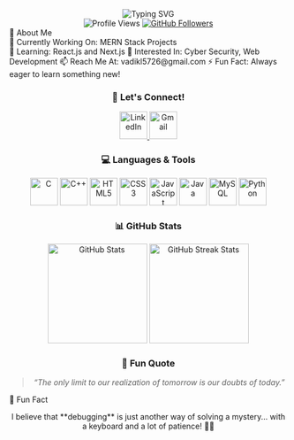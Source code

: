 <div align="center"> <img src="https://readme-typing-svg.demolab.com?font=Fira+Code&size=30&duration=4000&pause=500&color=00FFAF&center=true&vCenter=true&width=600&lines=Hi+%F0%9F%91%8B%2C+I'm+Vaidik+Limbachiya!;A+Passionate+Full+Stack+Developer;Learning+Something+New+Everyday+%F0%9F%92%AA" alt="Typing SVG" /> </div>
<div align="center"> <img src="https://komarev.com/ghpvc/?username=vaidiklimbachiya&label=Profile+Views&color=brightgreen&style=flat" alt="Profile Views" /> <a href="https://github.com/VaidikLimbachiya?tab=followers" target="_blank"> <img src="https://img.shields.io/github/followers/vaidiklimbachiya?label=Followers&style=social" alt="GitHub Followers" /> </a> </div>
📝 About Me</br>
🔭 Currently Working On: MERN Stack Projects</br>
🌱 Learning: React.js and Next.js
👀 Interested In: Cyber Security, Web Development
📫 Reach Me At: vadikl5726@gmail.com
⚡ Fun Fact: Always eager to learn something new!
<div align="center"> <h3>🌟 Let's Connect!</h3> <a href="https://www.linkedin.com/in/vaidik-limbachiya" target="_blank"> <img src="https://img.icons8.com/color/48/linkedin-circled--v1.png" alt="LinkedIn" height="50" /> </a> <a href="mailto:vadikl5726@gmail.com" target="_blank"> <img src="https://img.icons8.com/color/48/gmail-new.png" alt="Gmail" height="50" /> </a> </div>
<div align="center"> <h3>💻 Languages & Tools</h3> </div> <p align="center"> <img src="https://img.icons8.com/color/48/c-programming.png" alt="C" height="50"/> <img src="https://img.icons8.com/color/48/c-plus-plus-logo.png" alt="C++" height="50"/> <img src="https://img.icons8.com/color/48/html-5--v1.png" alt="HTML5" height="50"/> <img src="https://img.icons8.com/color/48/css3.png" alt="CSS3" height="50"/> <img src="https://img.icons8.com/color/48/javascript--v1.png" alt="JavaScript" height="50"/> <img src="https://img.icons8.com/color/48/java-coffee-cup-logo.png" alt="Java" height="50"/> <img src="https://img.icons8.com/color/48/mysql-logo.png" alt="MySQL" height="50"/> <img src="https://img.icons8.com/color/48/python--v1.png" alt="Python" height="50"/> </p>
<div align="center"> <h3>📊 GitHub Stats</h3> <p> <img src="https://github-readme-stats.vercel.app/api?username=vaidiklimbachiya&show_icons=true&theme=radical" alt="GitHub Stats" height="180"/> <img src="https://github-readme-streak-stats.herokuapp.com/?user=vaidiklimbachiya&theme=radical" alt="GitHub Streak Stats" height="180" /> </p> </div>
<div align="center"> <h3>🌈 Fun Quote</h3> <blockquote> <em>“The only limit to our realization of tomorrow is our doubts of today.”</em> </blockquote> </div>
🎯 Fun Fact
<p align="center"> I believe that **debugging** is just another way of solving a mystery... with a keyboard and a lot of patience! 🕵️‍♂️ </p>
